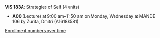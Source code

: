 **VIS 183A**: Strategies of Self (4 units)

- **A00** (Lecture) at 9:00 am–11:50 am on Monday, Wednesday at MANDE 106 by Zurita, Dmitri (A16188581)

[Enrollment numbers over time](./VIS183A.tsv)
